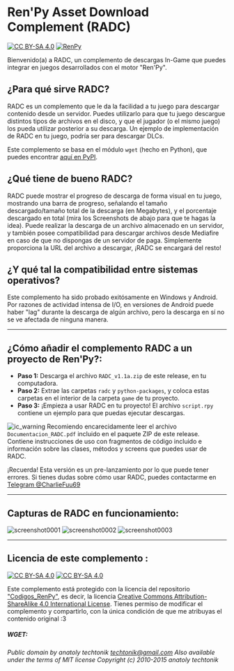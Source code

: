 [cc-by-sa]: http://creativecommons.org/licenses/by-sa/4.0/
[renpy]: https://renpy.org/

[cc-by-sa-image]: https://licensebuttons.net/l/by-sa/4.0/88x31.png
[cc-by-sa-shield]: https://img.shields.io/badge/Licencia-CC--BY--SA%204.0-brightgreen
[renpy-shield]: https://img.shields.io/badge/Software-Ren'Py-red

# Ren'Py Asset Download Complement (RADC)

[![CC BY-SA 4.0][cc-by-sa-shield]][cc-by-sa] [![RenPy][renpy-shield]][renpy]

Bienvenido(a) a RADC, un complemento de descargas In-Game que puedes integrar en juegos desarrollados con el motor "Ren'Py".

## ¿Para qué sirve RADC?
RADC es un complemento que le da la facilidad a tu juego para descargar contenido desde un servidor. Puedes utilizarlo para que tu juego descargue distintos tipos de archivos en el disco, y que el jugador (o el mismo juego) los pueda utilizar posterior a su descarga. Un ejemplo de implementación de RADC en tu juego, podría ser para descargar DLCs.

Este complemento se basa en el módulo `wget` (hecho en Python), que puedes encontrar [aquí en PyPI](https://pypi.org/project/wget/).

## ¿Qué tiene de bueno RADC?
RADC puede mostrar el progreso de descarga de forma visual en tu juego, mostrando una barra de progreso, señalando el tamaño descargado/tamaño total de la descarga (en Megabytes), y el porcentaje descargado en total (mira los Screenshots de abajo para que te hagas la idea).
Puede realizar la descarga de un archivo almacenado en un servidor, y también posee compatibilidad para descargar archivos desde Mediafire en caso de que no dispongas de un servidor de paga. Simplemente proporciona la URL del archivo a descargar, ¡RADC se encargará del resto!

## ¿Y qué tal la compatibilidad entre sistemas operativos?
Este complemento ha sido probado exitósamente en Windows y Android. Por razones de actividad intensa de I/O, en versiones de Android puede haber "lag" durante la descarga de algún archivo, pero la descarga en sí no se ve afectada de ninguna manera.

---

## ¿Cómo añadir el complemento RADC a un proyecto de Ren'Py?:

- **Paso 1:** Descarga el archivo `RADC_v1.1a.zip` de este release, en tu computadora.
- **Paso 2:** Extrae las carpetas `radc` y `python-packages`, y coloca estas carpetas en el interior de la carpeta `game` de tu proyecto.
- **Paso 3:** ¡Empieza a usar RADC en tu proyecto! El archivo `script.rpy` contiene un ejemplo para que puedas ejecutar descargas.

![ic_warning](https://user-images.githubusercontent.com/77955772/143798585-2a612721-a193-4ec0-af5f-811c6bef6c4c.png) Recomiendo encarecidamente leer el archivo `Documentacion_RADC.pdf` incluido en el paquete ZIP de este release. Contiene instrucciones de uso con fragmentos de código incluido e información sobre las clases, métodos y screens que puedes usar de RADC.

¡Recuerda! Esta versión es un pre-lanzamiento por lo que puede tener errores. Si tienes dudas sobre cómo usar RADC, puedes contactarme en [Telegram @CharlieFuu69](https://t.me/CharlieFuu69)

---
## Capturas de RADC en funcionamiento:

![screenshot0001](https://user-images.githubusercontent.com/77955772/143798053-b7cf4bcc-8c35-40a2-94ed-cd137c9b023c.png)
![screenshot0002](https://user-images.githubusercontent.com/77955772/143798067-5f6ec5b6-61fb-4dd7-8697-742d8232f736.png)
![screenshot0003](https://user-images.githubusercontent.com/77955772/143798085-8947be9c-1360-4a37-b8c9-73386af4c252.png)

---

## Licencia de este complemento :

[![CC BY-SA 4.0][cc-by-sa-image]][cc-by-sa] [![CC BY-SA 4.0][cc-by-sa-shield]][cc-by-sa]

Este complemento está protegido con la licencia del repositorio ["Codigos_RenPy"](https://github.com/CharlieFuu69/Codigos_RenPy), es decir, la licencia [Creative Commons Attribution-ShareAlike 4.0 International License][cc-by-sa]. Tienes permiso de modificar el complemento y compartirlo, con la única condición de que me atribuyas el contenido original :3

##### WGET:
_Public domain by anatoly techtonik <techtonik@gmail.com>
Also available under the terms of MIT license
Copyright (c) 2010-2015 anatoly techtonik_
